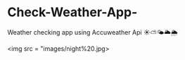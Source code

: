 # Check-Weather-App-
Weather checking app using Accuweather Api  ☀⛅🌤🌥🌦

<img src = "images/night%20.jpg>
